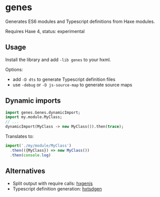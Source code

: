 # genes

Generates ES6 modules and Typescript definitions from Haxe modules.

Requires Haxe 4, status: experimental

## Usage

Install the library and add `-lib genes` to your hxml.

Options:

- add `-D dts` to generate Typescript definition files
- use `-debug` or `-D js-source-map` to generate source maps

## Dynamic imports

```haxe
import genes.Genes.dynamicImport;
import my.module.MyClass;
// ...
dynamicImport(MyClass -> new MyClass()).then(trace);
```

Translates to:

```js
import('./my/module/MyClass')
  .then(({MyClass}) => new MyClass())
  .then(console.log)
```

## Alternatives

- Split output with require calls: [hxgenjs](https://github.com/kevinresol/hxgenjs)
- Typescript definition generation: [hxtsdgen](https://github.com/nadako/hxtsdgen)
